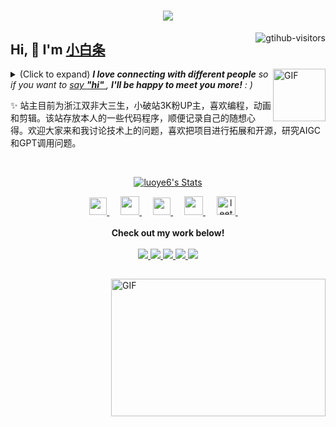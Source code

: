 <h1 align="center"> <a href="https://sunguoqi.com/"> <img src="https://readme-typing-svg.herokuapp.com/?lines=console.log(%22Hello%2C%20World!%22);祝您今天愉快!&center=true&size=27"> </a> </h1>
<a href="https://github.com/luoye6/computer-vision-in-action">
    <img align="right" src="https://komarev.com/ghpvc/?username=luoye6&label=Visitors&color=red&style=flat&logo=github" alt="gtihub-visitors" />
</a>
 
## Hi, 👋  I'm <a href="https://luoye6.github.io/">小白条</a>
 
<img align="right" alt="GIF" src="https://media.giphy.com/media/LnQjpWaON8nhr21vNW/giphy.gif" width="84" title="Say HI"> <details><summary>(Click to expand) <em><b>I love connecting with different people</b> so if you want to <a href="https://luoye6.github.io/" >say <b>"hi" </b></a>, <b>I'll be happy to meet you more!</b> : )</em></summary>
 
<!--my introduction start-->
    
- 🔭 empty
- 🌱 empty
- 🤔 Only two things make me moved. 
  1. empty
  2. empty
- ❤️ I like eating 🍉, raising 🐓, playing 🏓, sleeping in 🛌 and 📺 [ACGN]
- 💬 Be free to ask me about anything [here](https://github.com/luoye6/luoye6/issues).
 
---
</details>
  
  ✨ 站主目前为浙江双非大三生，小破站3K粉UP主，喜欢编程，动画和剪辑。该站存放本人的一些代码程序，顺便记录自己的随想心得。欢迎大家来和我讨论技术上的问题，喜欢把项目进行拓展和开源，研究AIGC和GPT调用问题。
 
 
<!--my introduction end -->
 
<br>
 
<p align="center">
  <a href="https://github.com/luoye6" class="rich-diff-level-one">
    <img src="https://github-readme-stats.vercel.app/api?username=luoye6&title_color=333&text_color=777" alt="luoye6's Stats" >
    <!-- &hide=issues
    <img src="https://github-readme-stats.vercel.app/api?username=luoye6&hide=issues&title_color=333&text_color=777" alt="luoye6's Stats" >
    -->
  </a>
</p>
 
<p align="center">
  <a href= "http://xxx.xiaobaitiao.club/project/weixin.png" target="_blank" alt="WeChat" title="WeChat">
    <img src="https://img.icons8.com/ios-filled/50/000000/weixing.png" width="28px"/>
  </a>
  &emsp;
 
  <a href="https://space.bilibili.com/259188222?spm_id_from=333.934.0.0" target="_blank" alt="Bilibili" title="Bilibili">
    <img src="https://user-images.githubusercontent.com/29084184/166415345-91925d37-c66f-448f-8d75-c8355fe0b692.png" width="30px"/>
  </a>
  &emsp;
  <a href= "https://luoye6.github.io/" target="_blank" alt="个人博客" title="个人博客">
    <img src="https://img1.baidu.com/it/u=975844215,1172636629&fm=253&fmt=auto?w=800&h=800" width="28px"/>
  </a>
  &emsp;
      <a href="https://blog.csdn.net/qq_67358181?type=blog" target="_blank" alt="CSDN" title="CSDN">
    <img src="https://img.icons8.com/material/48/000000/csdn.png" width="30px"/>
  </a>
  &emsp;
    <a href="https://leetcode.cn/u/luo-xie-wu-qing/">
<img src="https://leetcode.com/favicon-32x32.png" alt="leetcode" width="30" height="30"/>
  </a>
    &emsp;
  <br><br>
  <strong>Check out my work below!</strong>
  <br><br>
  <a href="https://github.com/luoye6">
    <img src="https://badges.strrl.dev/visits/luoye6/luoye6?style=flat-square&color=black&logo=github">
  </a>
  <a href="https://github.com/luoye6">
    <img src="https://badges.strrl.dev/years/luoye6?style=flat-square&color=black&logo=github">
  </a>
  <a href="https://github.com/luoye6?tab=repositories">
    <img src="https://badges.strrl.dev/repos/luoye6?style=flat-square&color=black&logo=github">
  </a>
  <a href="https://gist.github.com/luoye6">
    <img src="https://badges.strrl.dev/gists/luoye6?style=flat-square&color=black&logo=github">
  </a>
  <a href="https://github.com/luoye6">
    <img src="https://badges.strrl.dev/commits/monthly/luoye6?style=flat-square&color=black&logo=github">
  </a>
</p>
 
<h2></h2>
 
<img align="right" alt="GIF" src="OctoCharmve/code.gif" width="343" height="220" title="Do what you like, and do it best!"> &nbsp;&nbsp;&nbsp;&nbsp;

